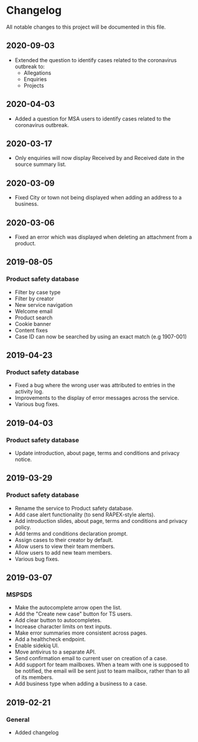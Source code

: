 # Changelog
All notable changes to this project will be documented in this file.

## 2020-09-03
- Extended the question to identify cases related to the coronavirus outbreak to:
  - Allegations
  - Enquiries
  - Projects

## 2020-04-03
- Added a question for MSA users to identify cases related to the coronavirus outbreak.

## 2020-03-17
- Only enquiries will now display Received by and Received date in the source summary list.

## 2020-03-09
- Fixed City or town not being displayed when adding an address to a business.

## 2020-03-06
- Fixed an error which was displayed when deleting an attachment from a product.

## 2019-08-05
### Product safety database
- Filter by case type
- Filter by creator
- New service navigation
- Welcome email
- Product search
- Cookie banner
- Content fixes
- Case ID can now be searched by using an exact match (e.g 1907-001)

## 2019-04-23
### Product safety database
- Fixed a bug where the wrong user was attributed to entries in the activity log.
- Improvements to the display of error messages across the service.
- Various bug fixes.


## 2019-04-03
### Product safety database
- Update introduction, about page, terms and conditions and privacy notice.


## 2019-03-29
### Product safety database
- Rename the service to Product safety database.
- Add case alert functionality (to send RAPEX-style alerts).
- Add introduction slides, about page, terms and conditions and privacy policy.
- Add terms and conditions declaration prompt.
- Assign cases to their creator by default.
- Allow users to view their team members.
- Allow users to add new team members.
- Various bug fixes.


## 2019-03-07
### MSPSDS
- Make the autocomplete arrow open the list.
- Add the "Create new case" button for TS users.
- Add clear button to autocompletes.
- Increase character limits on text inputs.
- Make error summaries more consistent across pages.
- Add a healthcheck endpoint.
- Enable sidekiq UI.
- Move antivirus to a separate API.
- Send confirmation email to current user on creation of a case.
- Add support for team mailboxes. When a team with one is supposed to be notified, the email will be sent just to
team mailbox, rather than to all of its members.
- Add business type when adding a business to a case.


## 2019-02-21
### General
- Added changelog
